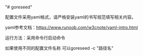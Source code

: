 "# goreseed" 

配置文件采用yaml格式，请严格安装yaml的书写规范填写相关内容。

yaml参考文档：https://www.runoob.com/w3cnote/yaml-intro.html

运行方法：采用命令行启动命令

如果使用不同的配置文件名称 可以goreseed -c "路径名"

